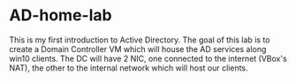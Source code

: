 # AD-home-lab
This is my first introduction to Active Directory. The goal of this lab is to create a Domain Controller VM which will house the AD services along win10 clients. The DC will have 2 NIC, one connected to the internet (VBox's NAT), the other to the internal network which will host our clients.

